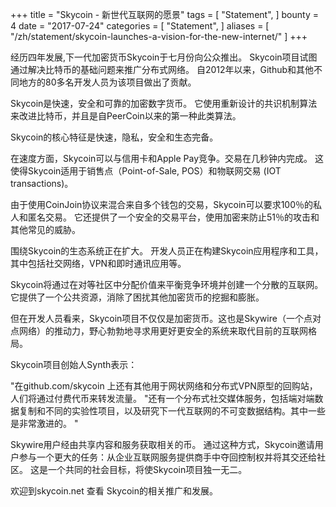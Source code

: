 +++
title = "Skycoin - 新世代互联网的愿景"
tags = [
	"Statement",
]
bounty = 4
date = "2017-07-24"
categories = [
	"Statement",
]
aliases = [
	"/zh/statement/skycoin-launches-a-vision-for-the-new-internet/"
]
+++

经历四年发展,下一代加密货币Skycoin于七月份向公众推出。 Skycoin项目试图通过解决比特币的基础问题来推广分布式网络。
自2012年以来，Github和其他不同地方的80多名开发人员为该项目做出了贡献。

Skycoin是快速，安全和可靠的加密数字货币。
它使用重新设计的共识机制算法来改进比特币，并且是自PeerCoin以来的第一种此类算法。

Skycoin的核心特征是快速，隐私，安全和生态完备。

在速度方面，Skycoin可以与信用卡和Apple Pay竞争。交易在几秒钟内完成。
这使得Skycoin适用于销售点（Point-of-Sale, POS）和物联网交易 (IOT transactions)。

由于使用CoinJoin协议来混合来自多个钱包的交易，Skycoin可以要求100％的私人和匿名交易。
它还提供了一个安全的交易平台，使用加密来防止51％的攻击和其他常见的威胁。

围绕Skycoin的生态系统正在扩大。
开发人员正在构建Skycoin应用程序和工具，其中包括社交网络，VPN和即时通讯应用等。

Skycoin将通过在对等社区中分配价值来平衡竞争环境并创建一个分散的互联网。
它提供了一个公共资源，消除了困扰其他加密货币的挖掘和膨胀。

但在开发人员看来，Skycoin项目不仅仅是加密货币。这也是Skywire（一个点对点网络）的推动力，野心勃勃地寻求用更好更安全的系统来取代目前的互联网格局。

Skycoin项目创始人Synth表示：

"在github.com/skycoin 上还有其他用于网状网络和分布式VPN原型的回购站，人们将通过付费代币来转发流量。
"还有一个分布式社交媒体服务，包括端对端数据复制和不同的实验性项目，以及研究下一代互联网的不可变数据结构。其中一些是非常激进的。 "

Skywire用户经由共享内容和服务获取相关的币。
通过这种方式，Skycoin邀请用户参与一个更大的任务：从企业互联网服务提供商手中夺回控制权并将其交还给社区。
这是一个共同的社会目标，将使Skycoin项目独一无二。

欢迎到skycoin.net 查看 Skycoin的相关推广和发展。
